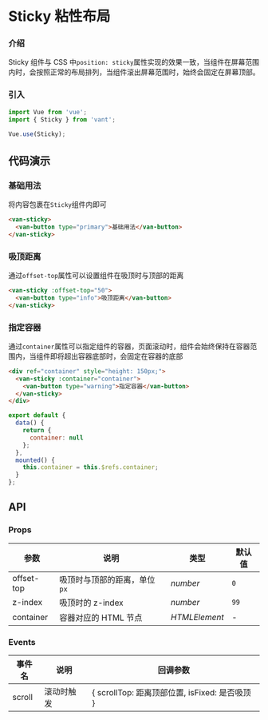 # Sticky 粘性布局

### 介绍

Sticky 组件与 CSS 中`position: sticky`属性实现的效果一致，当组件在屏幕范围内时，会按照正常的布局排列，当组件滚出屏幕范围时，始终会固定在屏幕顶部。

### 引入

``` javascript
import Vue from 'vue';
import { Sticky } from 'vant';

Vue.use(Sticky);
```

## 代码演示

### 基础用法

将内容包裹在`Sticky`组件内即可

```html
<van-sticky>
  <van-button type="primary">基础用法</van-button>
</van-sticky>
```

### 吸顶距离

通过`offset-top`属性可以设置组件在吸顶时与顶部的距离

```html
<van-sticky :offset-top="50">
  <van-button type="info">吸顶距离</van-button>
</van-sticky>
```

### 指定容器

通过`container`属性可以指定组件的容器，页面滚动时，组件会始终保持在容器范围内，当组件即将超出容器底部时，会固定在容器的底部

```html
<div ref="container" style="height: 150px;">
  <van-sticky :container="container">
    <van-button type="warning">指定容器</van-button>
  </van-sticky>
</div>
```

```js
export default {
  data() {
    return {
      container: null
    };
  },
  mounted() {
    this.container = this.$refs.container;
  }
};
```

## API

### Props

| 参数 | 说明 | 类型 | 默认值 |
|------|------|------|------|
| offset-top | 吸顶时与顶部的距离，单位`px` | *number* | `0` |
| z-index | 吸顶时的 z-index | *number* | `99` |
| container | 容器对应的 HTML 节点 | *HTMLElement* | - |

### Events

| 事件名 | 说明 | 回调参数 |
|------|------|------|
| scroll | 滚动时触发 | { scrollTop: 距离顶部位置, isFixed: 是否吸顶 } |
